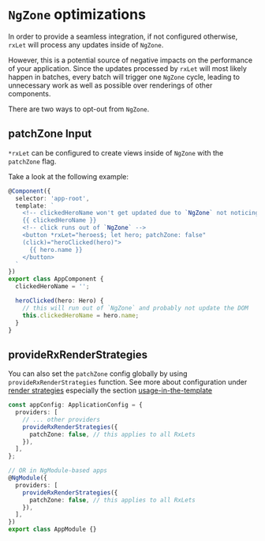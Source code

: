 # `NgZone` optimizations

In order to provide a seamless integration, if not configured otherwise,
`rxLet` will process any updates inside of `NgZone`.

However, this is a potential source of negative impacts on the performance of your application.
Since the updates processed by `rxLet` will most likely happen in batches, every batch will trigger one
`NgZone` cycle, leading to unnecessary work as well as possible over renderings of other components.

There are two ways to opt-out from `NgZone`.

## patchZone Input

`*rxLet` can be configured to create views inside of `NgZone` with the `patchZone` flag.

Take a look at the following example:

```ts
@Component({
  selector: 'app-root',
  template: `
    <!-- clickedHeroName won't get updated due to `NgZone` not noticing the click -->
    {{ clickedHeroName }}
    <!-- click runs out of `NgZone` -->
    <button *rxLet="heroes$; let hero; patchZone: false"
    (click)="heroClicked(hero)">
      {{ hero.name }}
    </button>
  `
})
export class AppComponent {
  clickedHeroName = '';

  heroClicked(hero: Hero) {
    // this will run out of `NgZone` and probably not update the DOM
    this.clickedHeroName = hero.name;
  }
}
```

## provideRxRenderStrategies

You can also set the `patchZone` config globally by using `provideRxRenderStrategies` function.
See more about configuration under [render strategies](../../cdk/render-strategies/render-strategies.mdx) especially the section [usage-in-the-template](../../cdk/render-strategies/render-strategies.mdx#global)

```ts
const appConfig: ApplicationConfig = {
  providers: [
    // ... other providers
    provideRxRenderStrategies({
      patchZone: false, // this applies to all RxLets
    }),
  ],
};

// OR in NgModule-based apps
@NgModule({
  providers: [
    provideRxRenderStrategies({
      patchZone: false, // this applies to all RxLets
    }),
  ],
})
export class AppModule {}
```
